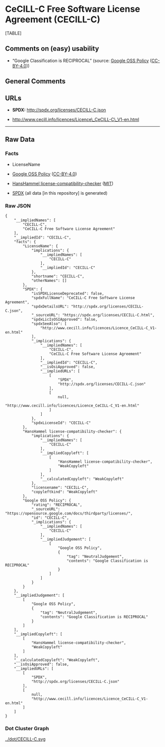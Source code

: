 CeCILL-C Free Software License Agreement (CECILL-C)
===================================================

[TABLE]

Comments on (easy) usability
----------------------------

-   “Google Classification is RECIPROCAL” (source: [Google OSS
    Policy](https://opensource.google.com/docs/thirdparty/licenses/ "Google OSS Policy")
    ([CC-BY-4.0](https://creativecommons.org/licenses/by/4.0/legalcode "CC-BY-4.0")))

General Comments
----------------

URLs
----

-   **SPDX:** http://spdx.org/licenses/CECILL-C.json

-   http://www.cecill.info/licences/Licence\_CeCILL-C\_V1-en.html

------------------------------------------------------------------------

Raw Data
--------

### Facts

-   LicenseName

-   [Google OSS
    Policy](https://opensource.google.com/docs/thirdparty/licenses/ "Google OSS Policy")
    ([CC-BY-4.0](https://creativecommons.org/licenses/by/4.0/legalcode "CC-BY-4.0"))

-   [HansHammel
    license-compatibility-checker](https://github.com/HansHammel/license-compatibility-checker/blob/master/lib/licenses.json "HansHammel license-compatibility-checker")
    ([MIT](https://github.com/HansHammel/license-compatibility-checker/blob/master/LICENSE "MIT"))

-   [SPDX](https://spdx.org/licenses/CECILL-C.html "SPDX") (all data
    \[in this repository\] is generated)

### Raw JSON

    {
        "__impliedNames": [
            "CECILL-C",
            "CeCILL-C Free Software License Agreement"
        ],
        "__impliedId": "CECILL-C",
        "facts": {
            "LicenseName": {
                "implications": {
                    "__impliedNames": [
                        "CECILL-C"
                    ],
                    "__impliedId": "CECILL-C"
                },
                "shortname": "CECILL-C",
                "otherNames": []
            },
            "SPDX": {
                "isSPDXLicenseDeprecated": false,
                "spdxFullName": "CeCILL-C Free Software License Agreement",
                "spdxDetailsURL": "http://spdx.org/licenses/CECILL-C.json",
                "_sourceURL": "https://spdx.org/licenses/CECILL-C.html",
                "spdxLicIsOSIApproved": false,
                "spdxSeeAlso": [
                    "http://www.cecill.info/licences/Licence_CeCILL-C_V1-en.html"
                ],
                "_implications": {
                    "__impliedNames": [
                        "CECILL-C",
                        "CeCILL-C Free Software License Agreement"
                    ],
                    "__impliedId": "CECILL-C",
                    "__isOsiApproved": false,
                    "__impliedURLs": [
                        [
                            "SPDX",
                            "http://spdx.org/licenses/CECILL-C.json"
                        ],
                        [
                            null,
                            "http://www.cecill.info/licences/Licence_CeCILL-C_V1-en.html"
                        ]
                    ]
                },
                "spdxLicenseId": "CECILL-C"
            },
            "HansHammel license-compatibility-checker": {
                "implications": {
                    "__impliedNames": [
                        "CECILL-C"
                    ],
                    "__impliedCopyleft": [
                        [
                            "HansHammel license-compatibility-checker",
                            "WeakCopyleft"
                        ]
                    ],
                    "__calculatedCopyleft": "WeakCopyleft"
                },
                "licensename": "CECILL-C",
                "copyleftkind": "WeakCopyleft"
            },
            "Google OSS Policy": {
                "rating": "RECIPROCAL",
                "_sourceURL": "https://opensource.google.com/docs/thirdparty/licenses/",
                "id": "CECILL-C",
                "_implications": {
                    "__impliedNames": [
                        "CECILL-C"
                    ],
                    "__impliedJudgement": [
                        [
                            "Google OSS Policy",
                            {
                                "tag": "NeutralJudgement",
                                "contents": "Google Classification is RECIPROCAL"
                            }
                        ]
                    ]
                }
            }
        },
        "__impliedJudgement": [
            [
                "Google OSS Policy",
                {
                    "tag": "NeutralJudgement",
                    "contents": "Google Classification is RECIPROCAL"
                }
            ]
        ],
        "__impliedCopyleft": [
            [
                "HansHammel license-compatibility-checker",
                "WeakCopyleft"
            ]
        ],
        "__calculatedCopyleft": "WeakCopyleft",
        "__isOsiApproved": false,
        "__impliedURLs": [
            [
                "SPDX",
                "http://spdx.org/licenses/CECILL-C.json"
            ],
            [
                null,
                "http://www.cecill.info/licences/Licence_CeCILL-C_V1-en.html"
            ]
        ]
    }

### Dot Cluster Graph

[../dot/CECILL-C.svg](../dot/CECILL-C.svg "../dot/CECILL-C.svg")
